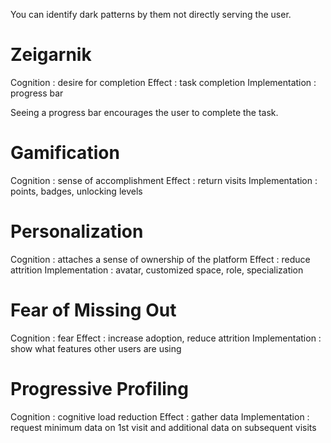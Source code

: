 You can identify dark patterns by them not directly serving the user.

# Zeigarnik

Cognition : desire for completion
Effect : task completion
Implementation : progress bar

Seeing a progress bar encourages the user to complete the task.

# Gamification

Cognition : sense of accomplishment
Effect : return visits
Implementation : points, badges, unlocking levels

# Personalization

Cognition : attaches a sense of ownership of the platform
Effect : reduce attrition
Implementation : avatar, customized space, role, specialization

# Fear of Missing Out

Cognition : fear
Effect : increase adoption, reduce attrition
Implementation : show what features other users are using

# Progressive Profiling

Cognition : cognitive load reduction
Effect : gather data
Implementation : request minimum data on 1st visit and additional data on subsequent visits
